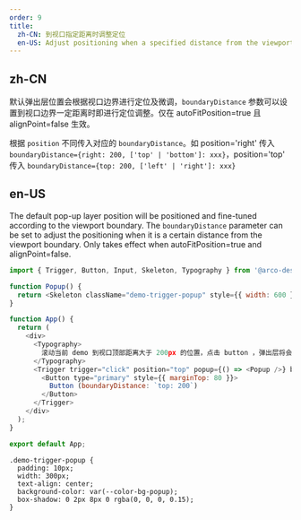 ```yaml
---
order: 9
title:
  zh-CN: 到视口指定距离时调整定位
  en-US: Adjust positioning when a specified distance from the viewport
---
```


## zh-CN

默认弹出层位置会根据视口边界进行定位及微调，`boundaryDistance` 参数可以设置到视口边界一定距离时即进行定位调整。仅在 autoFitPosition=true 且 alignPoint=false 生效。

根据 `position` 不同传入对应的 `boundaryDistance`。如 position='right' 传入 `boundaryDistance={right: 200, ['top' | 'bottom']: xxx}`，position='top' 传入 `boundaryDistance={top: 200, ['left' | 'right']: xxx}`

## en-US

The default pop-up layer position will be positioned and fine-tuned according to the viewport boundary. The `boundaryDistance` parameter can be set to adjust the positioning when it is a certain distance from the viewport boundary. Only takes effect when autoFitPosition=true and alignPoint=false.

```js
import { Trigger, Button, Input, Skeleton, Typography } from '@arco-design/web-react';

function Popup() {
  return <Skeleton className="demo-trigger-popup" style={{ width: 600 }} />;
}

function App() {
  return (
    <div>
      <Typography>
        滚动当前 demo 到视口顶部距离大于 200px 的位置，点击 button ，弹出层将会在 button 上方出现。隐藏弹出层后再向上滚动页面，直到 button 距离视口小于 200px 的位置，再次点击 button。 弹出层将会出现在 button 下方。
      </Typography>
      <Trigger trigger="click" position="top" popup={() => <Popup />} boundaryDistance={{top: 200}}>
        <Button type="primary" style={{ marginTop: 80 }}>
          Button (boundaryDistance: `top: 200`)
        </Button>
      </Trigger>
    </div>
  );
}

export default App;
```

```css:silent
.demo-trigger-popup {
  padding: 10px;
  width: 300px;
  text-align: center;
  background-color: var(--color-bg-popup);
  box-shadow: 0 2px 8px 0 rgba(0, 0, 0, 0.15);
}
```
